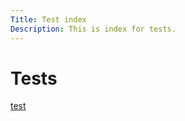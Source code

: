 ```yaml
---
Title: Test index
Description: This is index for tests.
---
```


Tests
==========================

[test](test/test)